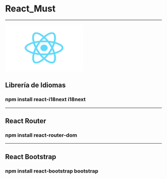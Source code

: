 # React_Must

---

<img src="public-must/react-logo.png" width="250px" height="150px">

## Librería de Idiomas

### npm install react-i18next i18next

---

## React Router

### npm install react-router-dom

---

## React Bootstrap

### npm install react-bootstrap bootstrap
